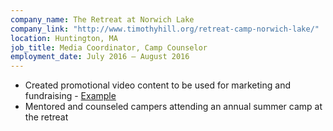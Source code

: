 ```yaml
---
company_name: The Retreat at Norwich Lake
company_link: "http://www.timothyhill.org/retreat-camp-norwich-lake/"
location: Huntington, MA
job_title: Media Coordinator, Camp Counselor
employment_date: July 2016 – August 2016
---
```


-	Created promotional video content to be used for marketing and fundraising - <a href="https://youtu.be/KBEC2uhg2f8" target="_blank">Example</a>
-	Mentored and counseled campers attending an annual summer camp at the retreat